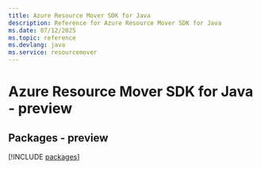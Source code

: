 ```yaml
---
title: Azure Resource Mover SDK for Java
description: Reference for Azure Resource Mover SDK for Java
ms.date: 07/12/2025
ms.topic: reference
ms.devlang: java
ms.service: resourcemover
---
```

# Azure Resource Mover SDK for Java - preview
## Packages - preview
[!INCLUDE [packages](resource-mover-index.md)]
